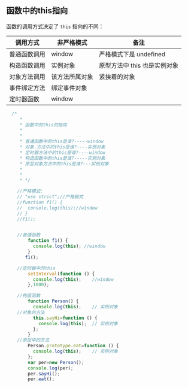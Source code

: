 ## 函数中的this指向

函数的调用方式决定了 `this` 指向的不同：

| 调用方式     | 非严格模式     | 备注                         |
| ------------ | -------------- | ---------------------------- |
| 普通函数调用 | window         | 严格模式下是 undefined       |
| 构造函数调用 | 实例对象       | 原型方法中 this 也是实例对象 |
| 对象方法调用 | 该方法所属对象 | 紧挨着的对象                 |
| 事件绑定方法 | 绑定事件对象   |                              |
| 定时器函数   | window         |                              |

```js
  /*
     *
     * 函数中的this的指向
     *
     *
     * 普通函数中的this是谁?-----window
     * 对象.方法中的this是谁?----实例对象
     * 定时器方法中的this是谁?----window
     * 构造函数中的this是谁?-----实例对象
     * 原型对象方法中的this是谁?---实例对象
     *
     *
     * */

    //严格模式:
    // "use strict";//严格模式
    //function f1() {
    //  console.log(this);//window
    // }
    //f1();


    //普通函数
        function f1() {
          console.log(this); //window
        }
       f1();

    //定时器中的this
        setInterval(function () {
          console.log(this);	//window
        },1000);

    //构造函数
        function Person() {
          console.log(this);	// 实例对象
    //对象的方法
          this.sayHi=function () {
            console.log(this);	// 实例对象
          };
        }
    //原型中的方法
        Person.prototype.eat=function () {
          console.log(this);	// 实例对象
        };
        var per=new Person();
        console.log(per);
        per.sayHi();
        per.eat();
```



